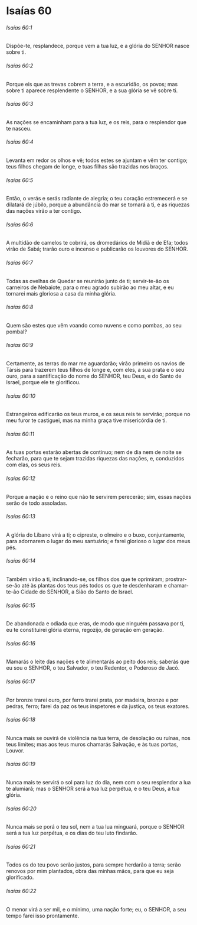 # Isaías 60

###### Isaías 60:1

Dispõe-te, resplandece, porque vem a tua luz, e a glória do SENHOR nasce sobre ti.

###### Isaías 60:2

Porque eis que as trevas cobrem a terra, e a escuridão, os povos; mas sobre ti aparece resplendente o SENHOR, e a sua glória se vê sobre ti.

###### Isaías 60:3

As nações se encaminham para a tua luz, e os reis, para o resplendor que te nasceu.

###### Isaías 60:4

Levanta em redor os olhos e vê; todos estes se ajuntam e vêm ter contigo; teus filhos chegam de longe, e tuas filhas são trazidas nos braços.

###### Isaías 60:5

Então, o verás e serás radiante de alegria; o teu coração estremecerá e se dilatará de júbilo, porque a abundância do mar se tornará a ti, e as riquezas das nações virão a ter contigo.

###### Isaías 60:6

A multidão de camelos te cobrirá, os dromedários de Midiã e de Efa; todos virão de Sabá; trarão ouro e incenso e publicarão os louvores do SENHOR.

###### Isaías 60:7

Todas as ovelhas de Quedar se reunirão junto de ti; servir-te-ão os carneiros de Nebaiote; para o meu agrado subirão ao meu altar, e eu tornarei mais gloriosa a casa da minha glória.

###### Isaías 60:8

Quem são estes que vêm voando como nuvens e como pombas, ao seu pombal?

###### Isaías 60:9

Certamente, as terras do mar me aguardarão; virão primeiro os navios de Társis para trazerem teus filhos de longe e, com eles, a sua prata e o seu ouro, para a santificação do nome do SENHOR, teu Deus, e do Santo de Israel, porque ele te glorificou.

###### Isaías 60:10

Estrangeiros edificarão os teus muros, e os seus reis te servirão; porque no meu furor te castiguei, mas na minha graça tive misericórdia de ti.

###### Isaías 60:11

As tuas portas estarão abertas de contínuo; nem de dia nem de noite se fecharão, para que te sejam trazidas riquezas das nações, e, conduzidos com elas, os seus reis.

###### Isaías 60:12

Porque a nação e o reino que não te servirem perecerão; sim, essas nações serão de todo assoladas.

###### Isaías 60:13

A glória do Líbano virá a ti; o cipreste, o olmeiro e o buxo, conjuntamente, para adornarem o lugar do meu santuário; e farei glorioso o lugar dos meus pés.

###### Isaías 60:14

Também virão a ti, inclinando-se, os filhos dos que te oprimiram; prostrar-se-ão até às plantas dos teus pés todos os que te desdenharam e chamar-te-ão Cidade do SENHOR, a Sião do Santo de Israel.

###### Isaías 60:15

De abandonada e odiada que eras, de modo que ninguém passava por ti, eu te constituirei glória eterna, regozijo, de geração em geração.

###### Isaías 60:16

Mamarás o leite das nações e te alimentarás ao peito dos reis; saberás que eu sou o SENHOR, o teu Salvador, o teu Redentor, o Poderoso de Jacó.

###### Isaías 60:17

Por bronze trarei ouro, por ferro trarei prata, por madeira, bronze e por pedras, ferro; farei da paz os teus inspetores e da justiça, os teus exatores.

###### Isaías 60:18

Nunca mais se ouvirá de violência na tua terra, de desolação ou ruínas, nos teus limites; mas aos teus muros chamarás Salvação, e às tuas portas, Louvor.

###### Isaías 60:19

Nunca mais te servirá o sol para luz do dia, nem com o seu resplendor a lua te alumiará; mas o SENHOR será a tua luz perpétua, e o teu Deus, a tua glória.

###### Isaías 60:20

Nunca mais se porá o teu sol, nem a tua lua minguará, porque o SENHOR será a tua luz perpétua, e os dias do teu luto findarão.

###### Isaías 60:21

Todos os do teu povo serão justos, para sempre herdarão a terra; serão renovos por mim plantados, obra das minhas mãos, para que eu seja glorificado.

###### Isaías 60:22

O menor virá a ser mil, e o mínimo, uma nação forte; eu, o SENHOR, a seu tempo farei isso prontamente.

